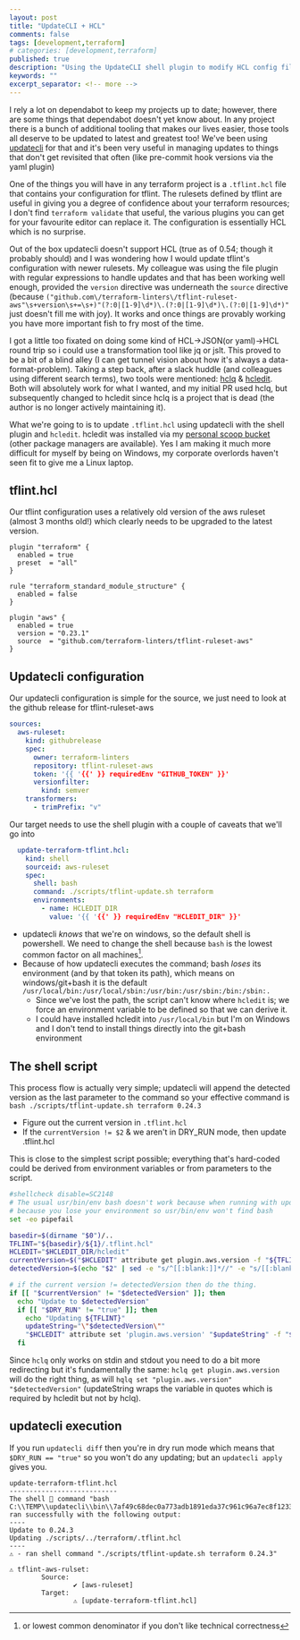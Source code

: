 ```yaml
---
layout: post
title: "UpdateCLI + HCL"
comments: false
tags: [development,terraform]
# categories: [development,terraform]
published: true
description: "Using the UpdateCLI shell plugin to modify HCL config files"
keywords: ""
excerpt_separator: <!-- more -->
---
```


I rely a lot on dependabot to keep my projects up to date; however, there are some things that dependabot doesn't yet know about. In any project there is a bunch of additional tooling that makes our lives easier, those tools all deserve to be updated to latest and greatest too! We've been using [updatecli](https://updatecli.io) for that and it's been very useful in managing updates to things that don't get revisited that often (like pre-commit hook versions via the yaml plugin)

<!-- more -->

One of the things you will have in any terraform project is a `.tflint.hcl` file that contains your configuration for tflint. The rulesets defined by tflint are useful in giving you a degree of confidence about your terraform resources; I don't find `terraform validate` that useful, the various plugins you can get for your favourite editor can replace it. The configuration is essentially HCL which is no surprise.

Out of the box updatecli doesn't support HCL (true as of 0.54; though it probably should) and I was wondering how I would update tflint's configuration with newer rulesets. My colleague was using the file plugin with regular expressions to handle updates and that has been working well enough, provided the `version` directive was underneath the `source` directive (because `("github.com\/terraform-linters\/tflint-ruleset-aws"\s+version\s+=\s+)"(?:0|[1-9]\d*)\.(?:0|[1-9]\d*)\.(?:0|[1-9]\d*)"` just doesn't fill me with joy). It works and once things are provably working you have more important fish to fry most of the time.

I got a little too fixated on doing some kind of HCL->JSON(or yaml)->HCL round trip so i could use a transformation tool like jq or jslt. This proved to be a bit of a blind alley (I can get tunnel vision about how it's always a data-format-problem). Taking a step back, after a slack huddle (and colleagues using different search terms), two tools were mentioned: [hclq](https://hclq.sh) & [hcledit](https://github.com/minamijoyo/hcledit). Both will absolutely work for what I wanted, and my initial PR used hclq, but subsequently changed to hcledit since hclq is a project that is dead (the author is no longer actively maintaining it).

What we're going to is to update `.tflint.hcl` using updatecli with the shell plugin and `hcledit`. hcledit was installed via my [personal scoop bucket](https://github.com/quotidian-ennui/personal-scoop-bucket) (other package managers are available). Yes I am making it much more difficult for myself by being on Windows, my corporate overlords haven't seen fit to give me a Linux laptop.

## tflint.hcl

Our tflint configuration uses a relatively old version of the aws ruleset (almost 3 months old!) which clearly needs to be upgraded to the latest version.

```
plugin "terraform" {
  enabled = true
  preset  = "all"
}

rule "terraform_standard_module_structure" {
  enabled = false
}

plugin "aws" {
  enabled = true
  version = "0.23.1"
  source  = "github.com/terraform-linters/tflint-ruleset-aws"
}
```

## Updatecli configuration

Our updatecli configuration is simple for the source, we just need to look at the github release for tflint-ruleset-aws

<!-- using {{ '{{' }} because of LIQUID TEMPLATING -->
```yaml
sources:
  aws-ruleset:
    kind: githubrelease
    spec:
      owner: terraform-linters
      repository: tflint-ruleset-aws
      token: '{{ '{{' }} requiredEnv "GITHUB_TOKEN" }}'
      versionfilter:
        kind: semver
    transformers:
      - trimPrefix: "v"
```

Our target needs to use the shell plugin with a couple of caveats that we'll go into

```yaml
  update-terraform-tflint.hcl:
    kind: shell
    sourceid: aws-ruleset
    spec:
      shell: bash
      command: ./scripts/tflint-update.sh terraform
      environments:
        - name: HCLEDIT_DIR
          value: '{{ '{{' }} requiredEnv "HCLEDIT_DIR" }}'
```

- updatecli _knows_ that we're on windows, so the default shell is powershell. We need to change the shell because `bash` is the lowest common factor on all machines[^1].
- Because of how updatecli executes the command; bash _loses_ its environment (and by that token its path), which means on windows/git+bash it is the default `/usr/local/bin:/usr/local/sbin:/usr/bin:/usr/sbin:/bin:/sbin:.`
    - Since we've lost the path, the script can't know where `hcledit` is; we force an environment variable to be defined so that we can derive it.
    - I could have installed hcledit into `/usr/local/bin` but I'm on Windows and I don't tend to install things directly into the git+bash environment

## The shell script

This process flow is actually very simple; updatecli will append the detected version as the last parameter to the command so your effective command is `bash ./scripts/tflint-update.sh terraform 0.24.3`

- Figure out the current version in `.tflint.hcl`
- If the `currentVersion != $2` & we aren't in DRY_RUN mode, then update .tflint.hcl

This is close to the simplest script possible; everything that's hard-coded could be derived from environment variables or from parameters to the script.

```bash
#shellcheck disable=SC2148
# The usual usr/bin/env bash doesn't work because when running with updatecli windows
# because you lose your environment so usr/bin/env won't find bash
set -eo pipefail

basedir=$(dirname "$0")/..
TFLINT="${basedir}/${1}/.tflint.hcl"
HCLEDIT="$HCLEDIT_DIR/hcledit"
currentVersion=$("$HCLEDIT" attribute get plugin.aws.version -f "${TFLINT}" | sed -e "s/\"//g")
detectedVersion=$(echo "$2" | sed -e "s/^[[:blank:]]*//" -e "s/[[:blank:]]*$//")

# if the current version != detectedVersion then do the thing.
if [[ "$currentVersion" != "$detectedVersion" ]]; then
  echo "Update to $detectedVersion"
  if [[ "$DRY_RUN" != "true" ]]; then
    echo "Updating ${TFLINT}"
    updateString="\"$detectedVersion\""
    "$HCLEDIT" attribute set 'plugin.aws.version' "$updateString" -f "${TFLINT}" -u
  fi
```

Since `hclq` only works on stdin and stdout you need to do a bit more redirecting but it's fundamentally the same: `hclq get plugin.aws.version` will do the right thing, as will `hqlq set "plugin.aws.version" "$detectedVersion"` (updateString wraps the variable in quotes which is required by hcledit but not by hclq).

## updatecli execution

If you run `updatecli diff` then you're in dry run mode which means that `$DRY_RUN == "true"` so you won't do any updating; but an `updatecli apply` gives you.

```
update-terraform-tflint.hcl
---------------------------
The shell 🐚 command "bash C:\\TEMP\\updatecli\\bin\\7af49c68dec0a773adb1891eda37c961c96a7ec8f12331e4bbd01f31035ae1ad.ps1" ran successfully with the following output:
----
Update to 0.24.3
Updating ./scripts/../terraform/.tflint.hcl
----
⚠ - ran shell command "./scripts/tflint-update.sh terraform 0.24.3"

⚠ tflint-aws-rulset:
        Source:
                ✔ [aws-ruleset]
        Target:
                ⚠ [update-terraform-tflint.hcl]
```


[^1]: or lowest common denominator if you don't like technical correctness
